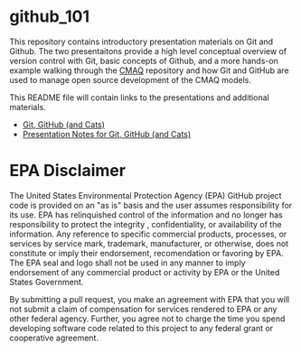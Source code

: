 # github_101

This repository contains introductory presentation materials on Git and Github.  The two presentaitons provide a high level conceptual overview of version control with Git, basic concepts of Github, and a more hands-on example walking through the [CMAQ](https://github.com/USEPA/cmaq) repository and how Git and GitHub are used to manage open source development of the CMAQ models.

This README file will contain links to the presentations and additional materials.  

- [Git, GitHub (and Cats)](git_github_cats.pdf)
- [Presentation Notes for Git, GitHub (and Cats)](git_github_cats_notes.md)

# EPA Disclaimer

The United States Environmental Protection Agency (EPA) GitHub project code is provided on an "as is" basis and the user assumes responsibility for its use. EPA has relinquished control of the information and no longer has responsibility to protect the integrity , confidentiality, or availability of the information. Any reference to specific commercial products, processes, or services by service mark, trademark, manufacturer, or otherwise, does not constitute or imply their endorsement, recomendation or favoring by EPA. The EPA seal and logo shall not be used in any manner to imply endorsement of any commercial product or activity by EPA or the United States Government.

By submitting a pull request, you make an agreement with EPA that you will not submit a claim of compensation for services rendered to EPA or any other federal agency.  Further, you agree not to charge the time you spend developing software code related to this project to any federal grant or cooperative agreement.